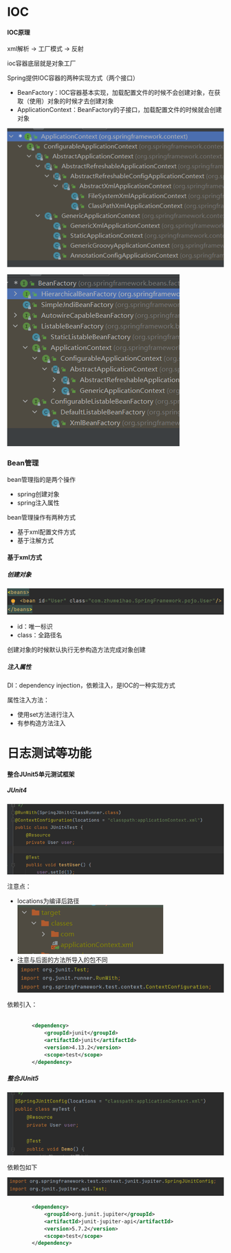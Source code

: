 # IOC

#### IOC原理

xml解析 -> 工厂模式 -> 反射

ioc容器底层就是对象工厂

Spring提供IOC容器的两种实现方式（两个接口）

- BeanFactory：IOC容器基本实现，加载配置文件的时候不会创建对象，在获取（使用）对象的时候才去创建对象
- ApplicationContext：BeanFactory的子接口，加载配置文件的时候就会创建对象

![image-20230227113043983](SpringFramework.assets/image-20230227113043983.png)

![image-20230227113546889](SpringFramework.assets/image-20230227113546889.png)

### Bean管理

bean管理指的是两个操作

- spring创建对象
- spring注入属性

bean管理操作有两种方式

- 基于xml配置文件方式
- 基于注解方式

#### 基于xml方式

##### 创建对象

![image-20230227114842618](SpringFramework.assets/image-20230227114842618.png)

- id：唯一标识
- class：全路径名

创建对象的时候默认执行无参构造方法完成对象创建

##### 注入属性

DI：dependency injection，依赖注入，是IOC的一种实现方式

属性注入方法：

- 使用set方法进行注入
- 有参构造方法注入



# 日志测试等功能



#### 整合JUnit5单元测试框架

##### JUnit4

![image-20230306114803507](SpringFramework.assets/image-20230306114803507.png)

注意点：

- locations为编译后路径![image-20230306114909687](SpringFramework.assets/image-20230306114909687.png)
- 注意与后面的方法所导入的包不同![image-20230306114952186](SpringFramework.assets/image-20230306114952186.png)

依赖引入：

```xml

        <dependency>
            <groupId>junit</groupId>
            <artifactId>junit</artifactId>
            <version>4.13.2</version>
            <scope>test</scope>
        </dependency>
```



##### 整合JUnit5

![image-20230306115153026](SpringFramework.assets/image-20230306115153026.png)

依赖包如下

![image-20230306115218153](SpringFramework.assets/image-20230306115218153.png)

```xml
        <dependency>
            <groupId>org.junit.jupiter</groupId>
            <artifactId>junit-jupiter-api</artifactId>
            <version>5.7.2</version>
            <scope>test</scope>
        </dependency>
```

